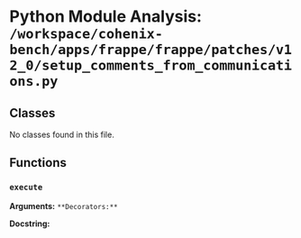 # Python Module Analysis: `/workspace/cohenix-bench/apps/frappe/frappe/patches/v12_0/setup_comments_from_communications.py`

## Classes

No classes found in this file.


## Functions

### `execute`
**Arguments:** ``
**Decorators:** ``

**Docstring:**
```

```

